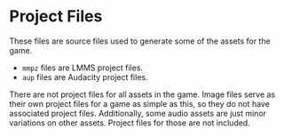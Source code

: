 # Project Files

These files are source files used to generate some of the assets for the game.

  * `mmpz` files are LMMS project files.
  * `aup` files are Audacity project files.

There are not project files for all assets in the game. Image files serve as
their own project files for a game as simple as this, so they do not have
associated project files. Additionally, some audio assets are just minor
variations on other assets. Project files for those are not included.
